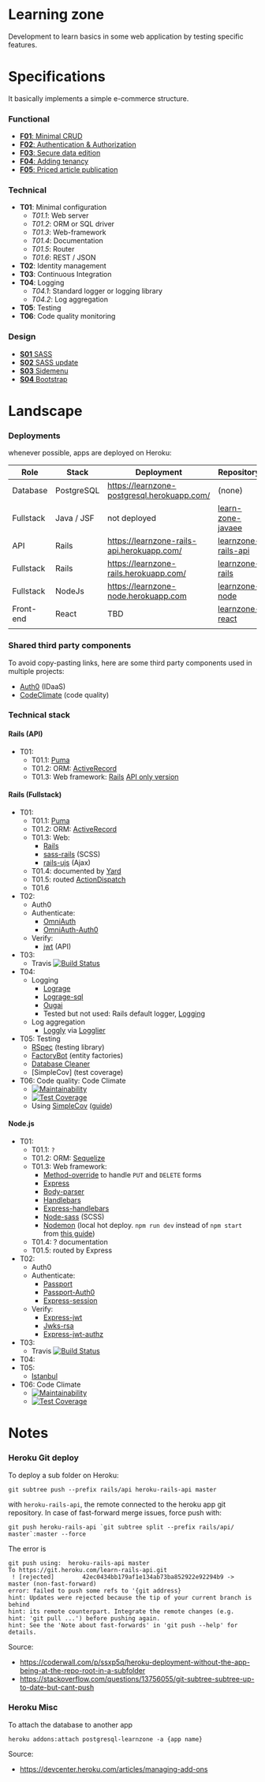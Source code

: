 # Learning zone

Development to learn basics in some web application by testing specific features.

# Specifications

It basically implements a simple e-commerce structure. 

### Functional

- [**F01**: Minimal CRUD](https://github.com/Al-un/learnzone/issues/1)
- [**F02**: Authentication & Authorization](https://github.com/Al-un/learnzone/issues/2)
- [**F03**: Secure data edition](https://github.com/Al-un/learnzone/issues/3)
- [**F04**: Adding tenancy](https://github.com/Al-un/learnzone/issues/4)
- [**F05**: Priced article publication](https://github.com/Al-un/learnzone/issues/5)

### Technical

- **T01**: Minimal configuration
  - _T01.1_: Web server
  - _T01.2_: ORM or SQL driver
  - _T01.3_: Web-framework
  - _T01.4_: Documentation
  - _T01.5_: Router
  - _T01.6_: REST / JSON
- **T02**: Identity management
- **T03**: Continuous Integration
- **T04**: Logging
  - _T04.1_: Standard logger or logging library
  - _T04.2_: Log aggregation
- **T05**: Testing
- **T06**: Code quality monitoring

### Design

- [**S01** SASS](https://github.com/Al-un/learnzone/issues/6)
- [**S02** SASS update](https://github.com/Al-un/learnzone/issues/7)
- [**S03** Sidemenu](https://github.com/Al-un/learnzone/issues/8)
- [**S04** Bootstrap](https://github.com/Al-un/learnzone/issues/9)

# Landscape

### Deployments

whenever possible, apps are deployed on Heroku:

| Role      | Stack       | Deployment                                  | Repository                                                            |
| --------- | ----------  | ------------------------------------------- | --------------------------------------------------------------------- |
| Database  | PostgreSQL  | https://learnzone-postgresql.herokuapp.com/ | (none)                                                                |
| Fullstack | Java / JSF  | not deployed                                | [learn-zone-javaee](https://github.com/Al-un/learn-zone-javaee)       |
| API       | Rails       | https://learnzone-rails-api.herokuapp.com/  | [learnzone-rails-api](https://github.com/Al-un/learnzone-rails-api)   |
| Fullstack | Rails       | https://learnzone-rails.herokuapp.com/      | [learnzone-rails](https://github.com/Al-un/learnzone-rails)           |
| Fullstack | NodeJs      | https://learnzone-node.herokuapp.com        | [learnzone-node](https://github.com/Al-un/learnzone-nodejs)           |
| Front-end | React       | TBD                                         | [learnzone-react](https://github.com/Al-un/learnzone-react)           |
|           |             |                                             |                                                                       |

### Shared third party components

To avoid copy-pasting links, here are some third party components used in multiple
projects:

- [Auth0](https://auth0.com) (IDaaS)
- [CodeClimate](https://codeclimate.com/) (code quality)

### Technical stack

#### Rails (API)

- T01:
  - T01.1: [Puma](http://puma.io/)
  - T01.2: ORM: [ActiveRecord](https://guides.rubyonrails.org/active_record_querying.html)
  - T01.3: Web framework: [Rails](https://rubyonrails.org/) [API only version](https://guides.rubyonrails.org/api_app.html)

#### Rails (Fullstack)

- T01:
  - T01.1: [Puma](http://puma.io/)
  - T01.2: ORM: [ActiveRecord](https://guides.rubyonrails.org/active_record_querying.html)
  - T01.3: Web:
    - [Rails](https://rubyonrails.org/)
    - [sass-rails](https://github.com/rails/sass-rails) (SCSS)
    - [rails-ujs](https://github.com/rails/rails/tree/master/actionview/app/assets/javascripts) (Ajax)
  - T01.4: documented by [Yard](https://yardoc.org/)
  - T01.5: routed [ActionDispatch](https://guides.rubyonrails.org/routing.html)
  - T01.6
- T02:
  - Auth0
  - Authenticate:
    - [OmniAuth](https://github.com/omniauth/omniauth)
    - [OmniAuth-Auth0](https://github.com/auth0/omniauth-auth0)
  - Verify:
    - [jwt](https://github.com/jwt/ruby-jwt) (API)
- T03:
  - Travis [![Build Status](https://travis-ci.com/Al-un/learn-zone-rails.svg?branch=master)](https://travis-ci.com/Al-un/learn-zone-rails)
- T04:
  - Logging
    - [Lograge](https://github.com/roidrage/lograge)
    - [Lograge-sql](https://github.com/iMacTia/lograge-sql)
    - [Ougai](https://github.com/tilfin/ougai)
    - Tested but not used: Rails default logger, [Logging](https://github.com/TwP/logging)
  - Log aggregation
    - [Loggly](https://www.loggly.com/) via [Logglier](https://github.com/freeformz/logglier)
- T05: Testing
  - [RSpec](http://rspec.info/) (testing library)
  - [FactoryBot](https://github.com/thoughtbot/factory_bot) (entity factories)
  - [Database Cleaner](https://github.com/DatabaseCleaner/database_cleaner)
  - [SimpleCov] (test coverage)
- T06: Code quality: Code Climate
  - [![Maintainability](https://api.codeclimate.com/v1/badges/a1cd2c7d60769ef7a1b9/maintainability)](https://codeclimate.com/github/Al-un/learn-zone-rails/maintainability)
  - [![Test Coverage](https://api.codeclimate.com/v1/badges/a1cd2c7d60769ef7a1b9/test_coverage)](https://codeclimate.com/github/Al-un/learn-zone-rails/test_coverage)
  - Using [SimpleCov](https://github.com/colszowka/simplecov) ([guide](https://medium.com/the-code-review/display-your-ruby-test-coverage-using-simplecov-gem-and-codeclimate-6db6336fe409))

#### Node.js

- T01:
  - T01.1: `?`
  - T01.2: ORM: [Sequelize](http://docs.sequelizejs.com/)
  - T01.3: Web framework:
    - [Method-override](https://github.com/expressjs/method-override) to handle `PUT` and `DELETE` forms
    - [Express](https://expressjs.com/)
    - [Body-parser](https://www.npmjs.com/package/body-parser)
    - [Handlebars](https://handlebarsjs.com/)
    - [Express-handlebars](https://github.com/ericf/express-handlebars)
    - [Node-sass](https://github.com/sass/node-sass) (SCSS)
    - [Nodemon](https://nodemon.io/) (local hot deploy. `npm run dev`
      instead of `npm start` from [this guide](https://dev.to/whoisryosuke/nextjs-tip-hot-reloading-for-dynamic-servers-43ed))
  - T01.4: ? documentation
  - T01.5: routed by Express
- T02:
  - Auth0
  - Authenticate:
    - [Passport](http://www.passportjs.org/)
    - [Passport-Auth0](https://github.com/auth0/passport-auth0)
    - [Express-session](https://www.npmjs.com/package/express-session)
  - Verify:
    - [Express-jwt]()
    - [Jwks-rsa]()
    - [Express-jwt-authz]()
- T03:
  - Travis [![Build Status](https://travis-ci.com/Al-un/learn-zone-rails.svg?branch=master)](https://travis-ci.com/Al-un/learn-zone-rails)
- T04:
- T05:
  - [Istanbul](https://istanbul.js.org/)
- T06: Code Climate
  - [![Maintainability](https://api.codeclimate.com/v1/badges/b417fe74ebe4a8870cc8/maintainability)](https://codeclimate.com/github/Al-un/learn-zone-nodejs/maintainability)
  - [![Test Coverage](https://api.codeclimate.com/v1/badges/b417fe74ebe4a8870cc8/test_coverage)](https://codeclimate.com/github/Al-un/learn-zone-nodejs/test_coverage)

# Notes

### Heroku Git deploy

To deploy a sub folder on Heroku:

```
git subtree push --prefix rails/api heroku-rails-api master
```

with `heroku-rails-api`, the remote connected to the heroku app git repository. In case of fast-forward merge issues, force push with:

```
git push heroku-rails-api `git subtree split --prefix rails/api/ master`:master --force
```

The error is

```
git push using:  heroku-rails-api master
To https://git.heroku.com/learn-rails-api.git
 ! [rejected]        42ec0434bb179af1e134ab73ba852922e92294b9 -> master (non-fast-forward)
error: failed to push some refs to '{git address}
hint: Updates were rejected because the tip of your current branch is behind
hint: its remote counterpart. Integrate the remote changes (e.g.
hint: 'git pull ...') before pushing again.
hint: See the 'Note about fast-forwards' in 'git push --help' for details.
```

Source:

- https://coderwall.com/p/ssxp5q/heroku-deployment-without-the-app-being-at-the-repo-root-in-a-subfolder
- https://stackoverflow.com/questions/13756055/git-subtree-subtree-up-to-date-but-cant-push

### Heroku Misc

To attach the database to another app

```shell
heroku addons:attach postgresql-learnzone -a {app name}
```

Source:

- https://devcenter.heroku.com/articles/managing-add-ons
